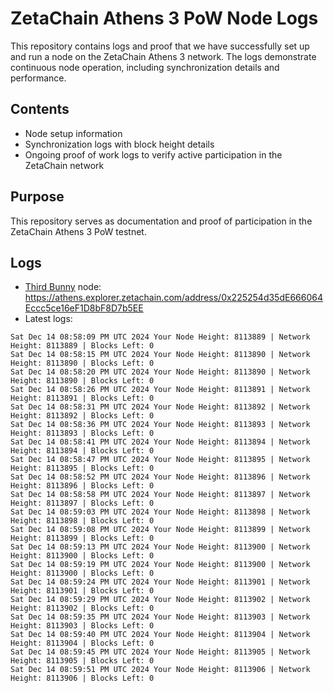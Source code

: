 # ZetaChain Athens 3 PoW Node Logs
This repository contains logs and proof that we have successfully set up and run a node on the ZetaChain Athens 3 network. The logs demonstrate continuous node operation, including synchronization details and performance.

## Contents
- Node setup information
- Synchronization logs with block height details
- Ongoing proof of work logs to verify active participation in the ZetaChain network

## Purpose
This repository serves as documentation and proof of participation in the ZetaChain Athens 3 PoW testnet.

## Logs

- [Third Bunny](https://thirdbunny.xyz/) node: https://athens.explorer.zetachain.com/address/0x225254d35dE666064Eccc5ce16eF1D8bF8D7b5EE
- Latest logs:
```
Sat Dec 14 08:58:09 PM UTC 2024 Your Node Height: 8113889 | Network Height: 8113889 | Blocks Left: 0
Sat Dec 14 08:58:15 PM UTC 2024 Your Node Height: 8113890 | Network Height: 8113890 | Blocks Left: 0
Sat Dec 14 08:58:20 PM UTC 2024 Your Node Height: 8113890 | Network Height: 8113890 | Blocks Left: 0
Sat Dec 14 08:58:26 PM UTC 2024 Your Node Height: 8113891 | Network Height: 8113891 | Blocks Left: 0
Sat Dec 14 08:58:31 PM UTC 2024 Your Node Height: 8113892 | Network Height: 8113892 | Blocks Left: 0
Sat Dec 14 08:58:36 PM UTC 2024 Your Node Height: 8113893 | Network Height: 8113893 | Blocks Left: 0
Sat Dec 14 08:58:41 PM UTC 2024 Your Node Height: 8113894 | Network Height: 8113894 | Blocks Left: 0
Sat Dec 14 08:58:47 PM UTC 2024 Your Node Height: 8113895 | Network Height: 8113895 | Blocks Left: 0
Sat Dec 14 08:58:52 PM UTC 2024 Your Node Height: 8113896 | Network Height: 8113896 | Blocks Left: 0
Sat Dec 14 08:58:58 PM UTC 2024 Your Node Height: 8113897 | Network Height: 8113897 | Blocks Left: 0
Sat Dec 14 08:59:03 PM UTC 2024 Your Node Height: 8113898 | Network Height: 8113898 | Blocks Left: 0
Sat Dec 14 08:59:08 PM UTC 2024 Your Node Height: 8113899 | Network Height: 8113899 | Blocks Left: 0
Sat Dec 14 08:59:13 PM UTC 2024 Your Node Height: 8113900 | Network Height: 8113900 | Blocks Left: 0
Sat Dec 14 08:59:19 PM UTC 2024 Your Node Height: 8113900 | Network Height: 8113900 | Blocks Left: 0
Sat Dec 14 08:59:24 PM UTC 2024 Your Node Height: 8113901 | Network Height: 8113901 | Blocks Left: 0
Sat Dec 14 08:59:29 PM UTC 2024 Your Node Height: 8113902 | Network Height: 8113902 | Blocks Left: 0
Sat Dec 14 08:59:35 PM UTC 2024 Your Node Height: 8113903 | Network Height: 8113903 | Blocks Left: 0
Sat Dec 14 08:59:40 PM UTC 2024 Your Node Height: 8113904 | Network Height: 8113904 | Blocks Left: 0
Sat Dec 14 08:59:45 PM UTC 2024 Your Node Height: 8113905 | Network Height: 8113905 | Blocks Left: 0
Sat Dec 14 08:59:51 PM UTC 2024 Your Node Height: 8113906 | Network Height: 8113906 | Blocks Left: 0
```
